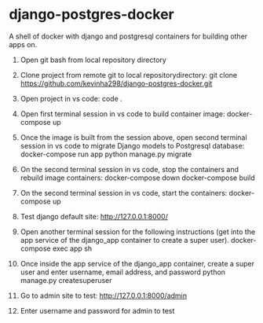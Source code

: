 # django-postgres-docker
A shell of docker with django and postgresql containers for building other apps on.


1) Open git bash from local repository directory

2) Clone project from remote git to local repositorydirectory:
git clone https://github.com/kevinha298/django-postgres-docker.git

3) Open project in vs code:
code .

4) Open first terminal session in vs code to build container image:
docker-compose up

5) Once the image is built from the session above, open second terminal session in vs code to migrate Django models to Postgresql database:
docker-compose run app python manage.py migrate

6) On the second terminal session in vs code, stop the containers and rebuild image containers:
docker-compose down
docker-compose build

7) On the second terminal session in vs code, start the containers:
docker-compose up

8) Test django default site:
http://127.0.0.1:8000/


9) Open another terminal session for the following instructions (get into the app service of the django_app container to create a super user).
docker-compose exec app sh

10) Once inside the app service of the django_app container, create a super user and enter username, email address, and password
python manage.py createsuperuser


11) Go to admin site to test:
http://127.0.0.1:8000/admin

12) Enter username and password for admin to test



